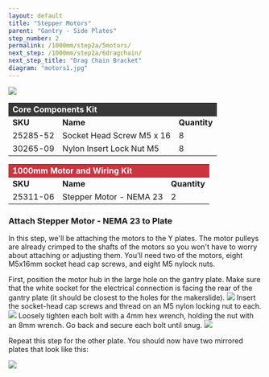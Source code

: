 ```yaml
---
layout: default
title: "Stepper Motors"
parent: "Gantry - Side Plates"
step_number: 2
permalink: /1000mm/step2a/5motors/
next_step: /1000mm/step2a/6dragchain/
next_step_title: "Drag Chain Bracket"
diagram: "motors1.jpg"
---
```

<img src="../../step2/photo/jpfs_DSC2606.jpg">

<table>
  <tr>
    <td style="color:#fff;background: #383838" colspan="3">
      <b>Core Components Kit</b>
    </td>
  </tr>
  <tr>
    <td>
      <b>SKU</b>
    </td>
    <td>
      <b>Name</b>
    </td>
    <td>
      <b>Quantity</b>
    </td>
  </tr>
  <tr>
    <td>
      25285-52
    </td>
    <td>
      Socket Head Screw M5 x 16
    </td>
    <td>
      8
    </td>
  </tr>
  <tr>
    <td>
      30265-09
    </td>
    <td>
      Nylon Insert Lock Nut M5
    </td>
    <td>
      8
    </td>
  </tr>
</table>
<table>
  <tr>
    <td style="color:#fff;background: #CC3440" colspan="3">
      <b>1000mm Motor and Wiring Kit</b>
    </td>
  </tr>
  <tr>
    <td>
      <b>SKU</b>
    </td>
    <td>
      <b>Name</b>
    </td>
    <td>
      <b>Quantity</b>
    </td>
  </tr>
  <tr>
    <td>
      25311-06
    </td>
    <td>
      Stepper Motor - NEMA 23
    </td>
    <td>
      2
    </td>
  </tr>
</table>


<h3>Attach Stepper Motor - NEMA 23 to Plate</h3>

In this step, we'll be attaching the motors to the Y plates. The motor pulleys are already crimped to the shafts of the motors so you won't have to worry about attaching or adjusting them. You'll need two of the motors, eight M5x16mm socket head cap screws, and eight M5 nylock nuts.

First, position the motor hub in the large hole on the gantry plate. Make sure that the white socket for the electrical connection is facing the rear of the gantry plate (it should be closest to the holes for the makerslide).
<img src="../../step2/photo/jpfs_DSC2602.jpg">
Insert the socket-head cap screws and thread on an M5 nylon locking nut to each.
<img src="../../step2/photo/jpfs_DSC2604.jpg">
Loosely tighten each bolt with a 4mm hex wrench, holding the nut with an 8mm wrench. Go back and secure each bolt until snug.
<img src="../../step2/photo/jpfs_DSC2605.jpg">

Repeat this step for the other plate. You should now have two mirrored plates that look like this:

<img src="../../step2/photo/jpfs_DSC3483.jpg">

